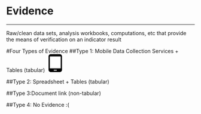 # Evidence


---



Raw/clean data sets, analysis workbooks, computations, etc that provide the means of verification on an indicator result

#Four Types of Evidence
##Type 1: Mobile Data Collection Services + Tables (tabular)
![](tablet-android.png)

##Type 2: Spreadsheet + Tables (tabular)

##Type 3:Document link (non-tabular)

##Type 4: No Evidence :(

